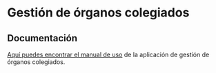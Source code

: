 # Gestión de órganos colegiados

## Documentación

[Aquí puedes encontrar el manual de uso](https://github.com/universitatjaumei/goc/blob/master/docs/manual/manual.md) de la aplicación de gestión de órganos colegiados.
